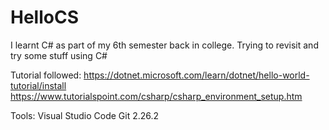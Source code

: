 # HelloCS
I learnt C# as part of my 6th semester back in college. Trying to revisit and try some stuff using C#


Tutorial followed: https://dotnet.microsoft.com/learn/dotnet/hello-world-tutorial/install
https://www.tutorialspoint.com/csharp/csharp_environment_setup.htm

Tools:
Visual Studio Code
Git 2.26.2
